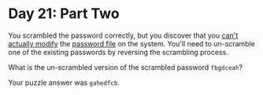 # Day 21: Part Two

You scrambled the password correctly, but you discover that you [can't
actually modify](https://en.wikipedia.org/wiki/File_system_permissions)
the [password file](https://en.wikipedia.org/wiki/Passwd) on the system.
You'll need to un-scramble one of the existing passwords by reversing
the scrambling process.

What is the un-scrambled version of the scrambled password `fbgdceah`?

Your puzzle answer was `gahedfcb`.
